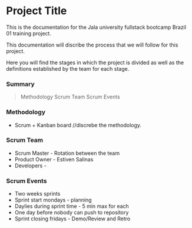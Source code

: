 # Project Title

This is the documentation for the Jala university fullstack bootcamp Brazil 01 training project.

This documentation will discribe the process that we will follow for this project.

Here you will find the stages in which the project is divided as well as the definitions established by the team for each stage.

### Summary

> Methodology
> Scrum Team
> Scrum Events

### Methodology

 - Scrum + Kanban board //discrebe the methodology.

### Scrum Team

 - Scrum Master - Rotation between the team
 - Product Owner - Estiven Salinas
 - Developers - 

### Scrum Events
	
 - Two weeks sprints
 - Sprint start mondays - planning
 - Daylies during sprint time - 5 min max for each
 - One day before nobody can push to repository 
 - Sprint closing fridays - Demo/Review and Retro
